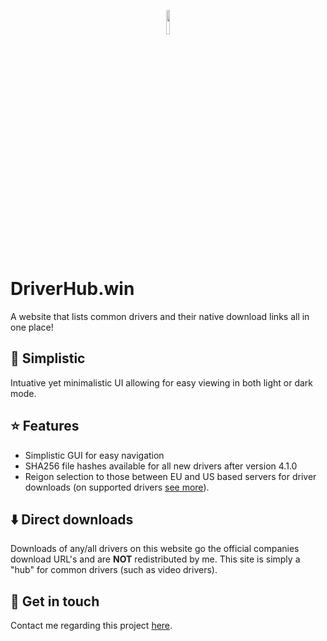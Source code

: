 <p align="center"><img src="https://prod.rexxit.net/global/_icons/DH-logo-optim.webp" width="10%"></p>

# DriverHub.win
A website that lists common drivers and their native download links all in one place!

## 🙌 Simplistic
Intuative yet minimalistic UI allowing for easy viewing in both light or dark mode.

## ⭐ Features
- Simplistic GUI for easy navigation
- SHA256 file hashes available for all new drivers after version 4.1.0
- Reigon selection to those between EU and US based servers for driver downloads (on supported drivers [see more](https://docs.rexxit.net/drivers-website/articles/region-selection)).

## ⬇️ Direct downloads
Downloads of any/all drivers on this website go the official companies download URL's and are **NOT** redistributed by me. This site is simply a "hub" for common drivers (such as video drivers).

## 📨 Get in touch
Contact me regarding this project [here](https://driverhub.win/contact).
